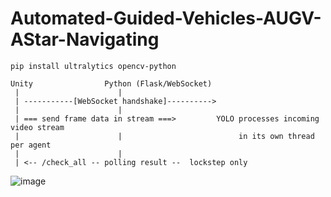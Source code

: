 # Automated-Guided-Vehicles-AUGV-AStar-Navigating

`pip install ultralytics opencv-python`

```
Unity                Python (Flask/WebSocket)
 |                      |
 | -----------[WebSocket handshake]---------->
 |                      |
 | === send frame data in stream ===>         YOLO processes incoming video stream
 |                      |                          in its own thread per agent
 |                      |
 | <-- /check_all -- polling result --  lockstep only
```

![image](https://github.com/user-attachments/assets/e1db263f-cc92-44db-8ba2-86d8c53b5298)

